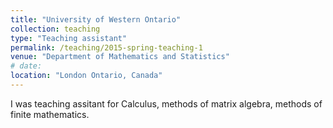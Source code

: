 ```yaml
---
title: "University of Western Ontario"
collection: teaching
type: "Teaching assistant"
permalink: /teaching/2015-spring-teaching-1
venue: "Department of Mathematics and Statistics"
# date:
location: "London Ontario, Canada"
---
```


I was teaching assitant for Calculus, methods of matrix algebra, methods of finite mathematics.